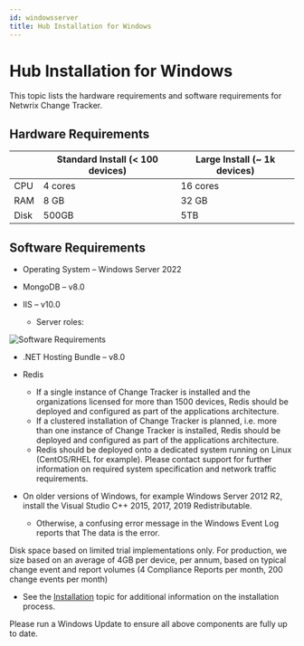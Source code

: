 ```yaml
---
id: windowsserver
title: Hub Installation for Windows
---
```


# Hub Installation for Windows

This topic lists the hardware requirements and software requirements for Netwrix Change Tracker.

## Hardware Requirements

| | Standard Install (< 100 devices) | Large Install (~ 1k devices) |
| --- | --- | --- |
| CPU | 4 cores | 16 cores |
| RAM | 8 GB | 32 GB |
| Disk | 500GB | 5TB |

## Software Requirements

- Operating System – Windows Server 2022
- MongoDB – v8.0
- IIS – v10.0

  - Server roles:

![Software Requirements](/img/changetracker/requirements/PerformanceCheckbox.png "Software Requirements")

- .NET Hosting Bundle – v8.0
- Redis

  - If a single instance of Change Tracker is installed and the organizations licensed for more than 1500 devices, Redis should be deployed and configured as part of the applications architecture.
  - If a clustered installation of Change Tracker is planned, i.e. more than one instance of Change Tracker is installed, Redis should be deployed and configured as part of the applications architecture.
  - Redis should be deployed onto a dedicated system running on Linux (CentOS/RHEL for example). Please contact support for further information on required system specification and network traffic requirements.
- On older versions of Windows, for example Windows Server 2012 R2, install the Visual Studio C++ 2015, 2017, 2019 Redistributable.

  - Otherwise, a confusing error message in the Windows Event Log reports that The data is the error.

Disk space based on limited trial implementations only. For production, we size based on an average of 4GB per device, per annum, based on typical change event and report volumes (4 Compliance Reports per month, 200 change events per month)

- See the [Installation](/Install/Overview.md "Installation Overview") topic for additional information on the installation process.

Please run a Windows Update to ensure all above components are fully up to date.